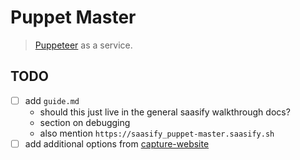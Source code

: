 # Puppet Master

> [Puppeteer](https://pptr.dev) as a service.

## TODO

- [ ] add `guide.md`
  - should this just live in the general saasify walkthrough docs?
  - section on debugging
  - also mention `https://saasify_puppet-master.saasify.sh`
- [ ] add additional options from [capture-website](https://github.com/sindresorhus/capture-website)
